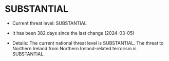 
<!-- threat_marker starts -->
<h1>SUBSTANTIAL</h1>
<div class="SUBSTANTIAL">

- Current threat level: SUBSTANTIAL
  
- It has been 382 days since the last change (2024-03-05)
  
- Details: The current national threat level is SUBSTANTIAL. The threat to Northern Ireland from Northern Ireland-related terrorism is SUBSTANTIAL.
  
</div>

<!-- threat_marker ends -->
